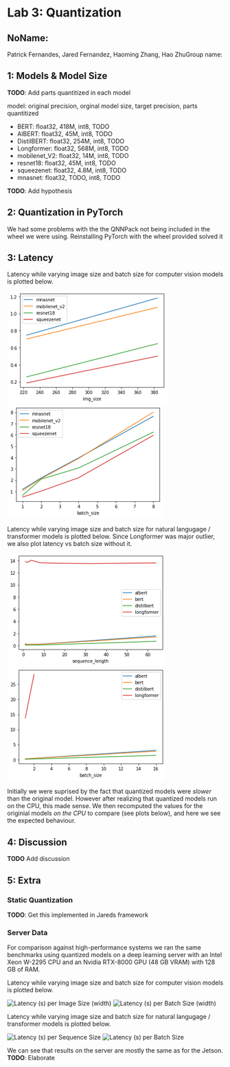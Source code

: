 Lab 3: Quantization
===
NoName:
---
Patrick Fernandes, Jared Fernandez, Haoming Zhang, Hao ZhuGroup name:

1: Models & Model Size
----

**TODO**: Add parts quantitized in each model

model: original precision, orginal model size, target precision, parts quantitized

* BERT: float32, 418M, int8, TODO
* AlBERT: float32, 45M, int8, TODO
* DistilBERT: float32, 254M, int8, TODO
* Longformer: float32, 568M, int8, TODO
* mobilenet_V2: float32, 14M, int8, TODO
* resnet18: float32, 45M, int8, TODO
* squeezenet: float32, 4.8M, int8, TODO
* mnasnet: float32, TODO, int8, TODO

**TODO**: Add hypothesis

2: Quantization in PyTorch
----

We had some problems with the the QNNPack not being included in the wheel we were using. Reinstalling PyTorch with the wheel provided solved it


3: Latency
----
Latency while varying image size and batch size for computer vision models is plotted below.

![Latency (s) per Image Size (width)](jetson_vision_imgsize.png)
![Latency (s) per Batch Size (width)](jetson_vision_batchsize.png)


Latency while varying image size and batch size for natural langugage / transformer models is plotted below. 
Since Longformer was major outlier, we also plot latency vs batch size without it.

![Latency (s) per Sequence Size](jetson_language_seql.png)
![Latency (s) per Batch Size](jetson_language_batchsize.png)

Initially we were suprised by the fact that quantized models were *slower* than the original model. 
However after realizing that quantized models run on the CPU, this made sense.
We then recomputed the values for the originial models *on the CPU* to compare (see plots below), and here we see the expected behaviour.


4: Discussion
----

**TODO** Add discussion


5: Extra
----

### Static Quantization

**TODO**: Get this implemented in Jareds framework

### Server Data

For comparison against high-performance systems we ran the same benchmarks using quantized models on a deep learning server with an Intel Xeon W-2295 CPU and an Nvidia RTX-8000 GPU (48 GB VRAM) with 128 GB of RAM.

Latency while varying image size and batch size for computer vision models is plotted below.

![Latency (s) per Image Size (width)](server_vision_imgsize.png)
![Latency (s) per Batch Size (width)](server_vision_batchsize.png)


Latency while varying image size and batch size for natural langugage / transformer models is plotted below. 

![Latency (s) per Sequence Size](server_language_seql.png)
![Latency (s) per Batch Size](server_language_batchsize.png)

We can see that results on the server are mostly the same as for the Jetson. **TODO**: Elaborate

